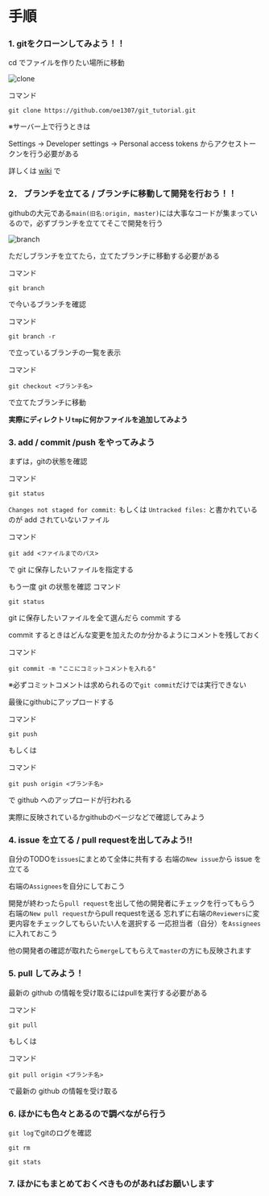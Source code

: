 # 手順

### 1. gitをクローンしてみよう！！

cd でファイルを作りたい場所に移動

![clone](screenshot/git_clone.png "clone")

コマンド
```
git clone https://github.com/oe1307/git_tutorial.git
```



※サーバー上で行うときは

Settings -> Developer settings -> Personal access tokens
からアクセストークンを行う必要がある

詳しくは [wiki](https://github.com/oe1307/git_tutorial/wiki) で



### 2． ブランチを立てる / ブランチに移動して開発を行おう！！

githubの大元である```main(旧名:origin, master)```には大事なコードが集まっているので，必ずブランチを立ててそこで開発を行う


![branch](screenshot/branch.png "branch")



ただしブランチを立てたら，立てたブランチに移動する必要がある

コマンド

```git branch```

で今いるブランチを確認

コマンド

```git branch -r```

で立っているブランチの一覧を表示

コマンド

```git checkout <ブランチ名>```

で立てたブランチに移動



**実際にディレクトリ```tmp```に何かファイルを追加してみよう**




### 3. add / commit /push をやってみよう

まずは，gitの状態を確認

コマンド

```git status```


```Changes not staged for commit:```
もしくは
```Untracked files:```
と書かれているのが add されていないファイル

コマンド

```git add <ファイルまでのパス>``` 

で git に保存したいファイルを指定する



もう一度 git の状態を確認
コマンド

```git status```



git に保存したいファイルを全て選んだら commit する

commit するときはどんな変更を加えたのか分かるようにコメントを残しておく

コマンド

```git commit -m "ここにコミットコメントを入れる"```

※必ずコミットコメントは求められるので```git commit```だけでは実行できない




最後にgithubにアップロードする

コマンド

```git push```

もしくは

コマンド

```git push origin <ブランチ名>```

で github へのアップロードが行われる

実際に反映されているかgithubのページなどで確認してみよう




### 4. issue を立てる / pull requestを出してみよう!!

自分のTODOを```issues```にまとめて全体に共有する
右端の```New issue```から issue を立てる

右端の```Assignees```を自分にしておこう


開発が終わったら```pull request```を出して他の開発者にチェックを行ってもらう
右端の```New pull request```からpull requestを送る
忘れずに右端の```Reviewers```に変更内容をチェックしてもらいたい人を選択する
一応担当者（自分）を```Assignees```に入れておこう


他の開発者の確認が取れたら```merge```してもらえて```master```の方にも反映されます




### 5. pull してみよう！

最新の github の情報を受け取るにはpullを実行する必要がある

コマンド

```git pull```

もしくは

コマンド

```git pull origin <ブランチ名>```

で最新の github の情報を受け取る


### 6. ほかにも色々とあるので調べながら行う

```git log```でgitのログを確認

```git rm```

```git stats```



### 7. ほかにもまとめておくべきものがあればお願いします


